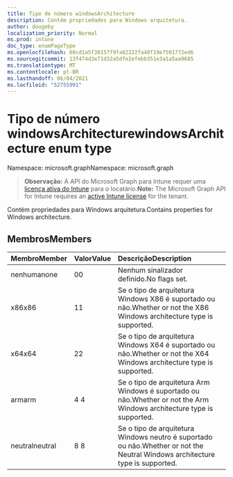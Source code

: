 ```yaml
---
title: Tipo de número windowsArchitecture
description: Contém propriedades para Windows arquitetura.
author: dougeby
localization_priority: Normal
ms.prod: intune
doc_type: enumPageType
ms.openlocfilehash: 69cd1a5f30157f9fa82222fa48f19e7501772ed6
ms.sourcegitcommit: 13f474d3e71d32a5dfe2efebb351e3a1a5aa9685
ms.translationtype: MT
ms.contentlocale: pt-BR
ms.lasthandoff: 06/04/2021
ms.locfileid: "52755991"
---
```

# <a name="windowsarchitecture-enum-type"></a><span data-ttu-id="413ba-103">Tipo de número windowsArchitecture</span><span class="sxs-lookup"><span data-stu-id="413ba-103">windowsArchitecture enum type</span></span>

<span data-ttu-id="413ba-104">Namespace: microsoft.graph</span><span class="sxs-lookup"><span data-stu-id="413ba-104">Namespace: microsoft.graph</span></span>

> <span data-ttu-id="413ba-105">**Observação:** A API do Microsoft Graph para Intune requer uma [licença ativa do Intune](https://go.microsoft.com/fwlink/?linkid=839381) para o locatário.</span><span class="sxs-lookup"><span data-stu-id="413ba-105">**Note:** The Microsoft Graph API for Intune requires an [active Intune license](https://go.microsoft.com/fwlink/?linkid=839381) for the tenant.</span></span>

<span data-ttu-id="413ba-106">Contém propriedades para Windows arquitetura.</span><span class="sxs-lookup"><span data-stu-id="413ba-106">Contains properties for Windows architecture.</span></span>

## <a name="members"></a><span data-ttu-id="413ba-107">Membros</span><span class="sxs-lookup"><span data-stu-id="413ba-107">Members</span></span>
|<span data-ttu-id="413ba-108">Membro</span><span class="sxs-lookup"><span data-stu-id="413ba-108">Member</span></span>|<span data-ttu-id="413ba-109">Valor</span><span class="sxs-lookup"><span data-stu-id="413ba-109">Value</span></span>|<span data-ttu-id="413ba-110">Descrição</span><span class="sxs-lookup"><span data-stu-id="413ba-110">Description</span></span>|
|:---|:---|:---|
|<span data-ttu-id="413ba-111">nenhuma</span><span class="sxs-lookup"><span data-stu-id="413ba-111">none</span></span>|<span data-ttu-id="413ba-112">0</span><span class="sxs-lookup"><span data-stu-id="413ba-112">0</span></span>|<span data-ttu-id="413ba-113">Nenhum sinalizador definido.</span><span class="sxs-lookup"><span data-stu-id="413ba-113">No flags set.</span></span>|
|<span data-ttu-id="413ba-114">x86</span><span class="sxs-lookup"><span data-stu-id="413ba-114">x86</span></span>|<span data-ttu-id="413ba-115">1</span><span class="sxs-lookup"><span data-stu-id="413ba-115">1</span></span>|<span data-ttu-id="413ba-116">Se o tipo de arquitetura Windows X86 é suportado ou não.</span><span class="sxs-lookup"><span data-stu-id="413ba-116">Whether or not the X86 Windows architecture type is supported.</span></span>|
|<span data-ttu-id="413ba-117">x64</span><span class="sxs-lookup"><span data-stu-id="413ba-117">x64</span></span>|<span data-ttu-id="413ba-118">2</span><span class="sxs-lookup"><span data-stu-id="413ba-118">2</span></span>|<span data-ttu-id="413ba-119">Se o tipo de arquitetura Windows X64 é suportado ou não.</span><span class="sxs-lookup"><span data-stu-id="413ba-119">Whether or not the X64 Windows architecture type is supported.</span></span>|
|<span data-ttu-id="413ba-120">arm</span><span class="sxs-lookup"><span data-stu-id="413ba-120">arm</span></span>|<span data-ttu-id="413ba-121">4 </span><span class="sxs-lookup"><span data-stu-id="413ba-121">4</span></span>|<span data-ttu-id="413ba-122">Se o tipo de arquitetura Arm Windows é suportado ou não.</span><span class="sxs-lookup"><span data-stu-id="413ba-122">Whether or not the Arm Windows architecture type is supported.</span></span>|
|<span data-ttu-id="413ba-123">neutral</span><span class="sxs-lookup"><span data-stu-id="413ba-123">neutral</span></span>|<span data-ttu-id="413ba-124">8 </span><span class="sxs-lookup"><span data-stu-id="413ba-124">8</span></span>|<span data-ttu-id="413ba-125">Se o tipo de arquitetura Windows neutro é suportado ou não.</span><span class="sxs-lookup"><span data-stu-id="413ba-125">Whether or not the Neutral Windows architecture type is supported.</span></span>|




